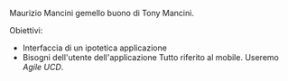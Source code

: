 Maurizio Mancini gemello buono di Tony Mancini.

Obiettivi:
- Interfaccia di un ipotetica applicazione 
- Bisogni dell'utente dell'applicazione
Tutto riferito al mobile.
Useremo *Agile UCD*.

